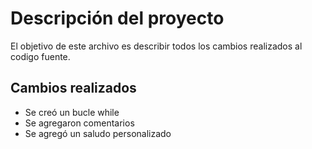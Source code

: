 # Descripción del proyecto

El objetivo de este archivo es describir todos los cambios realizados al codigo fuente.

## Cambios realizados
 - Se creó un bucle while
 - Se agregaron comentarios
 - Se agregó un saludo personalizado
